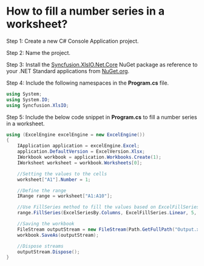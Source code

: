 # How to fill a number series in a worksheet?

Step 1: Create a new C# Console Application project.

Step 2: Name the project.

Step 3: Install the [Syncfusion.XlsIO.Net.Core](https://www.nuget.org/packages/Syncfusion.XlsIO.Net.Core) NuGet package as reference to your .NET Standard applications from [NuGet.org](https://www.nuget.org).

Step 4: Include the following namespaces in the **Program.cs** file.

```csharp
using System;
using System.IO;
using Syncfusion.XlsIO;
```

Step 5: Include the below code snippet in **Program.cs**  to fill a number series in a worksheet.
```csharp
using (ExcelEngine excelEngine = new ExcelEngine())
{
    IApplication application = excelEngine.Excel;
    application.DefaultVersion = ExcelVersion.Xlsx;
    IWorkbook workbook = application.Workbooks.Create(1);
    IWorksheet worksheet = workbook.Worksheets[0];

    //Setting the values to the cells
    worksheet["A1"].Number = 1;

    //Define the range
    IRange range = worksheet["A1:A10"];

    //Use FillSeries method to fill the values based on ExcelFillSeries
    range.FillSeries(ExcelSeriesBy.Columns, ExcelFillSeries.Linear, 5, 100);

    //Saving the workbook 
    FileStream outputStream = new FileStream(Path.GetFullPath("Output.xlsx"), FileMode.Create, FileAccess.Write);
    workbook.SaveAs(outputStream);

    //Dispose streams
    outputStream.Dispose();
}
```